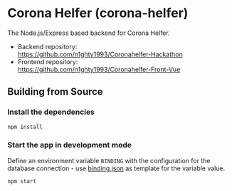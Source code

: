 # Corona Helfer (corona-helfer)

The Node.js/Express based backend for Corona Helfer.

* Backend repository:<br>
  https://github.com/n1ghty1993/Coronahelfer-Hackathon
* Frontend repository:<br>
  https://github.com/n1ghty1993/Coronahelfer-Front-Vue

## Building from Source
### Install the dependencies
```bash
npm install
```

### Start the app in development mode
Define an environment variable `BINDING` with the configuration for the database connection - use
[binding.json](docs/binding.json) as template for the variable value.
```bash
npm start
```
